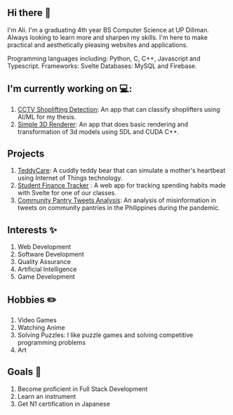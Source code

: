 ## Hi there 👋

I'm Ali. I'm a graduating 4th year BS Computer Science at UP Diliman. Always looking to learn more and sharpen my skills. I'm here to make practical and aesthetically pleasing websites and applications.

Programming languages including: Python, C, C++, Javascript and Typescript. 
Frameworks: Svelte
Databases: MySQL and Firebase.


## I'm currently working on 💻:
1. [CCTV Shoplifting Detection](https://github.com/AlJf-the-Coder/cctv-shoplifting-detection): An app that can classify shoplifters using AI/ML for my thesis.
2. [Simple 3D Renderer](https://github.com/AlJf-the-Coder/simple-3d-renderer): An app that does basic rendering and transformation of 3d models using SDL and CUDA C++.

## Projects
1. [TeddyCare](https://github.com/inunice/teddycare): A cuddly teddy bear that can simulate a mother's heartbeat using Internet of Things technology.
2. [Student Finance Tracker](https://github.com/JericN/Student-Finance-Tracker) : A web app for tracking spending habits made with Svelte for one of our classes.
3. [Community Pantry Tweets Analysis](https://cs132group56.github.io/Group-56-Portfolio/): An analysis of misinformation in tweets on community pantries in the Philippines during the pandemic.


## Interests ✨
1. Web Development
2. Software Development
3. Quality Assurance
4. Artificial Intelligence
5. Game Development

## Hobbies ✏️
1. Video Games
2. Watching Anime
3. Solving Puzzles: I like puzzle games and solving competitive programming problems
4. Art

## Goals 🎯
1. Become proficient in Full Stack Development
2. Learn an instrument
3. Get N1 certification in Japanese
